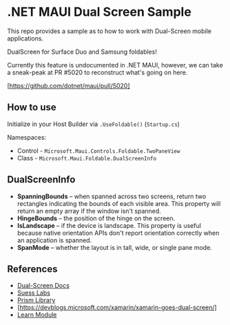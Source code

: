 # .NET MAUI Dual Screen Sample

This repo provides a sample as to how to work with Dual-Screen mobile applications.

DualScreen for Surface Duo and Samsung foldables!

Currently this feature is undocumented in .NET MAUI, however, we can
take a sneak-peak at PR #5020 to reconstruct what's going on here.

[https://github.com/dotnet/maui/pull/5020]

## How to use

Initialize in your Host Builder via `.UseFoldable()` (`Startup.cs`)

Namespaces:

* Control - `Microsoft.Maui.Controls.Foldable.TwoPaneView`
* Class - `Microsoft.Maui.Foldable.DualScreenInfo`

## DualScreenInfo

* **SpanningBounds** – when spanned across two screens, return two rectangles indicating the bounds of each visible area. This property will return an empty array if the window isn't spanned.
* **HingeBounds** – the position of the hinge on the screen.
* **IsLandscape** – if the device is landscape. This property is useful because native orientation APIs don't report orientation correctly when an application is spanned.
* **SpanMode** – whether the layout is in tall, wide, or single pane mode.

## References

* [Dual-Screen Docs](https://docs.microsoft.com/en-us/dual-screen/introduction#dual-screen-app-patterns)
* [Suess Labs](https://suesslabs.com/)
* [Prism Library](https://prismlibrary.com/)
* [https://devblogs.microsoft.com/xamarin/xamarin-goes-dual-screen/]
* [Learn Module](https://docs.microsoft.com/en-us/learn/modules/xamarin-forms-dual-screen/2-display-two-screens)
